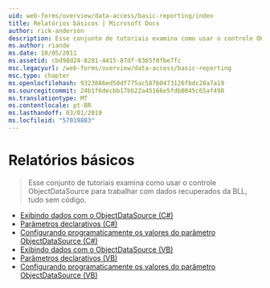 ```yaml
---
uid: web-forms/overview/data-access/basic-reporting/index
title: Relatórios básicos | Microsoft Docs
author: rick-anderson
description: Esse conjunto de tutoriais examina como usar o controle ObjectDataSource para trabalhar com dados recuperados da BLL, tudo sem código.
ms.author: riande
ms.date: 10/05/2011
ms.assetid: cbd98d24-8281-4415-87df-8365f0fbe7fc
msc.legacyurl: /web-forms/overview/data-access/basic-reporting
msc.type: chapter
ms.openlocfilehash: 9323886ed50df775ac587b0473126fbdc28a7a19
ms.sourcegitcommit: 24b1f6decbb17bb22a45166e5fdb0845c65af498
ms.translationtype: MT
ms.contentlocale: pt-BR
ms.lasthandoff: 03/01/2019
ms.locfileid: "57019883"
---
```

<a name="basic-reporting"></a>Relatórios básicos
====================
> Esse conjunto de tutoriais examina como usar o controle ObjectDataSource para trabalhar com dados recuperados da BLL, tudo sem código.


- [Exibindo dados com o ObjectDataSource (C#)](displaying-data-with-the-objectdatasource-cs.md)
- [Parâmetros declarativos (C#)](declarative-parameters-cs.md)
- [Configurando programaticamente os valores do parâmetro ObjectDataSource (C#)](programmatically-setting-the-objectdatasource-s-parameter-values-cs.md)
- [Exibindo dados com o ObjectDataSource (VB)](displaying-data-with-the-objectdatasource-vb.md)
- [Parâmetros declarativos (VB)](declarative-parameters-vb.md)
- [Configurando programaticamente os valores do parâmetro ObjectDataSource (VB)](programmatically-setting-the-objectdatasource-s-parameter-values-vb.md)
